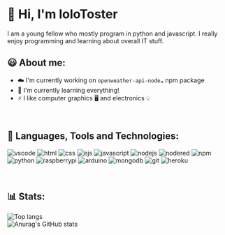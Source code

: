 # 👋 Hi, I'm loloToster

I am a young fellow who mostly program in python and javascript. I really enjoy programming and learning about overall IT stuff.

## 😃 About me:
* ☁️ I'm currently working on `openweather-api-node☁️` npm package
* ‍🌱 I'm currently learning everything!
* ⚡ I like computer graphics 🖥️ and electronics 💡

<br>

## 🧰 Languages, Tools and Technologies:
![vscode](https://img.shields.io/badge/-VSCode-007ACC?style=for-the-badge&logo=visualstudiocode&logoColor=007ACC&labelColor=151515)
![html](https://img.shields.io/badge/-HTML-E34F26?style=for-the-badge&logo=html5&logoColor=E34F26&labelColor=151515)
![css](https://img.shields.io/badge/-CSS-1572B6?style=for-the-badge&logo=css3&logoColor=1572B6&labelColor=151515)
![ejs](https://img.shields.io/badge/-ejs-90a93a?style=for-the-badge&labelColor=151515&logo=data:image/png;base64,iVBORw0KGgoAAAANSUhEUgAAAFAAAAAsAQMAAADIP61UAAAABlBMVEUTFRONqDaKAALSAAAA4UlEQVQY002RwY3DMAwEKfihp0pwKbrKwgDXmK4TlaCnHjwyu2GchLCBkb3CLklh/chVZbyxEpsRz9HWC3WcW/BAGkNN+qIU6KKT0hgRiT2Gq8QA4pP1EneRI+zCFgt4xFM6gdUpxS/X5pQ6j80ohaM6fSmVbvRVSJGFGMEYk74wYNE3FglmPH5wEuF7CdLXPhhyta64R49KY4r77hNxjLh0Z0j0G5bRJf6ITEn0zF7id/uzebzHvqVJ9WNpDop4y/E1S0ENjLr8e466r5IJFSiJ50C/unNZMRDovcJ6/1rsA2y9rRc1AunMAAAAAElFTkSuQmCC)
![javascript](https://img.shields.io/badge/-javascript-F7DF1E?style=for-the-badge&logo=javascript&logoColor=F7DF1E&labelColor=151515)
![nodejs](https://img.shields.io/badge/-node.js-339933?style=for-the-badge&logo=node.js&logoColor=339933&labelColor=151515)
![nodered](https://img.shields.io/badge/-node%20RED-8F0000?style=for-the-badge&logo=nodered&logoColor=8F0000&labelColor=151515)
![npm](https://img.shields.io/badge/-npm-CB3837?style=for-the-badge&logo=npm&logoColor=CB3837C&labelColor=151515)
![python](https://img.shields.io/badge/-python-3776AB?style=for-the-badge&logo=python&logoColor=3776AB&labelColor=151515)
![raspberrypi](https://img.shields.io/badge/-raspberry%20pi-A22846?style=for-the-badge&logo=raspberrypi&logoColor=A22846&labelColor=151515)
![arduino](https://img.shields.io/badge/-arduino-00979D?style=for-the-badge&logo=arduino&logoColor=00979D&labelColor=151515)
![mongodb](https://img.shields.io/badge/-mongodb-47A248?style=for-the-badge&logo=mongodb&logoColor=47A248&labelColor=151515)
![git](https://img.shields.io/badge/-git-F05032?style=for-the-badge&logo=git&logoColor=F05032&labelColor=151515)
![heroku](https://img.shields.io/badge/-heroku-430098?style=for-the-badge&logo=heroku&logoColor=430098&labelColor=151515)

<br>

## 📊 Stats:
![Top langs](https://github-readme-stats.vercel.app/api/top-langs/?username=loloToster&theme=dark&layout=compact)\
![Anurag's GitHub stats](https://github-readme-stats.vercel.app/api?username=loloToster&theme=dark&show_icons=true)

